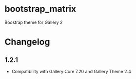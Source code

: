 # bootstrap_matrix
Boostrap theme for Gallery 2

# Changelog

## 1.2.1

* Compatibility with Gallery Core 7.20 and Gallery Theme 2.4


